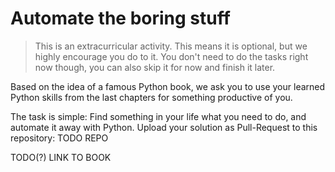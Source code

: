 # Automate the boring stuff
> This is an extracurricular activity. This means it is optional, but we highly encourage you do to it. You don't need to do the tasks right now though, you can also skip it for now and finish it later.

Based on the idea of a famous Python book, we ask you to use your learned Python skills from the last chapters for something productive of you.

The task is simple: Find something in your life what you need to do, and automate it away with Python. Upload your solution as Pull-Request to this repository: TODO REPO 

TODO(?) LINK TO BOOK
